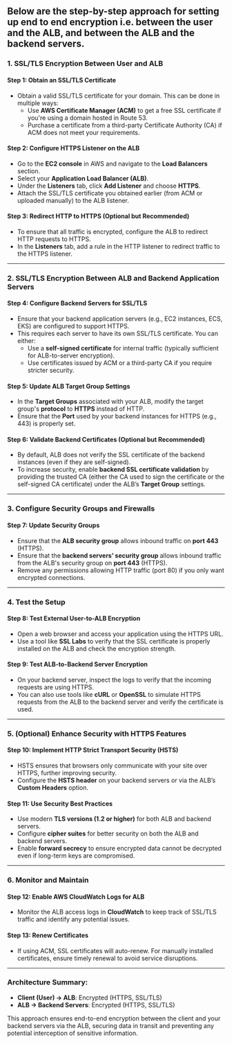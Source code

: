 
## Below are the step-by-step approach for setting up end to end encryption i.e. between the user and the ALB, and between the ALB and the backend servers.

### **1. SSL/TLS Encryption Between User and ALB**

#### Step 1: Obtain an SSL/TLS Certificate
   - Obtain a valid SSL/TLS certificate for your domain. This can be done in multiple ways:
     - Use **AWS Certificate Manager (ACM)** to get a free SSL certificate if you're using a domain hosted in Route 53.
     - Purchase a certificate from a third-party Certificate Authority (CA) if ACM does not meet your requirements.
   
#### Step 2: Configure HTTPS Listener on the ALB
   - Go to the **EC2 console** in AWS and navigate to the **Load Balancers** section.
   - Select your **Application Load Balancer (ALB)**.
   - Under the **Listeners** tab, click **Add Listener** and choose **HTTPS**.
   - Attach the SSL/TLS certificate you obtained earlier (from ACM or uploaded manually) to the ALB listener.

#### Step 3: Redirect HTTP to HTTPS (Optional but Recommended)
   - To ensure that all traffic is encrypted, configure the ALB to redirect HTTP requests to HTTPS.
   - In the **Listeners** tab, add a rule in the HTTP listener to redirect traffic to the HTTPS listener.

---

### **2. SSL/TLS Encryption Between ALB and Backend Application Servers**

#### Step 4: Configure Backend Servers for SSL/TLS
   - Ensure that your backend application servers (e.g., EC2 instances, ECS, EKS) are configured to support HTTPS.
   - This requires each server to have its own SSL/TLS certificate. You can either:
     - Use a **self-signed certificate** for internal traffic (typically sufficient for ALB-to-server encryption).
     - Use certificates issued by ACM or a third-party CA if you require stricter security.

#### Step 5: Update ALB Target Group Settings
   - In the **Target Groups** associated with your ALB, modify the target group's **protocol** to **HTTPS** instead of HTTP.
   - Ensure that the **Port** used by your backend instances for HTTPS (e.g., 443) is properly set.

#### Step 6: Validate Backend Certificates (Optional but Recommended)
   - By default, ALB does not verify the SSL certificate of the backend instances (even if they are self-signed).
   - To increase security, enable **backend SSL certificate validation** by providing the trusted CA (either the CA used to sign the certificate or the self-signed CA certificate) under the ALB’s **Target Group** settings.

---

### **3. Configure Security Groups and Firewalls**

#### Step 7: Update Security Groups
   - Ensure that the **ALB security group** allows inbound traffic on **port 443** (HTTPS).
   - Ensure that the **backend servers’ security group** allows inbound traffic from the ALB's security group on **port 443** (HTTPS).
   - Remove any permissions allowing HTTP traffic (port 80) if you only want encrypted connections.

---

### **4. Test the Setup**

#### Step 8: Test External User-to-ALB Encryption
   - Open a web browser and access your application using the HTTPS URL.
   - Use a tool like **SSL Labs** to verify that the SSL certificate is properly installed on the ALB and check the encryption strength.

#### Step 9: Test ALB-to-Backend Server Encryption
   - On your backend server, inspect the logs to verify that the incoming requests are using HTTPS.
   - You can also use tools like **cURL** or **OpenSSL** to simulate HTTPS requests from the ALB to the backend server and verify the certificate is used.

---

### **5. (Optional) Enhance Security with HTTPS Features**

#### Step 10: Implement HTTP Strict Transport Security (HSTS)
   - HSTS ensures that browsers only communicate with your site over HTTPS, further improving security.
   - Configure the **HSTS header** on your backend servers or via the ALB’s **Custom Headers** option.

#### Step 11: Use Security Best Practices
   - Use modern **TLS versions (1.2 or higher)** for both ALB and backend servers.
   - Configure **cipher suites** for better security on both the ALB and backend servers.
   - Enable **forward secrecy** to ensure encrypted data cannot be decrypted even if long-term keys are compromised.

---

### **6. Monitor and Maintain**

#### Step 12: Enable AWS CloudWatch Logs for ALB
   - Monitor the ALB access logs in **CloudWatch** to keep track of SSL/TLS traffic and identify any potential issues.
   
#### Step 13: Renew Certificates
   - If using ACM, SSL certificates will auto-renew. For manually installed certificates, ensure timely renewal to avoid service disruptions.

---

### Architecture Summary:
- **Client (User) → ALB**: Encrypted (HTTPS, SSL/TLS)
- **ALB → Backend Servers**: Encrypted (HTTPS, SSL/TLS)

This approach ensures end-to-end encryption between the client and your backend servers via the ALB, securing data in transit and preventing any potential interception of sensitive information.
